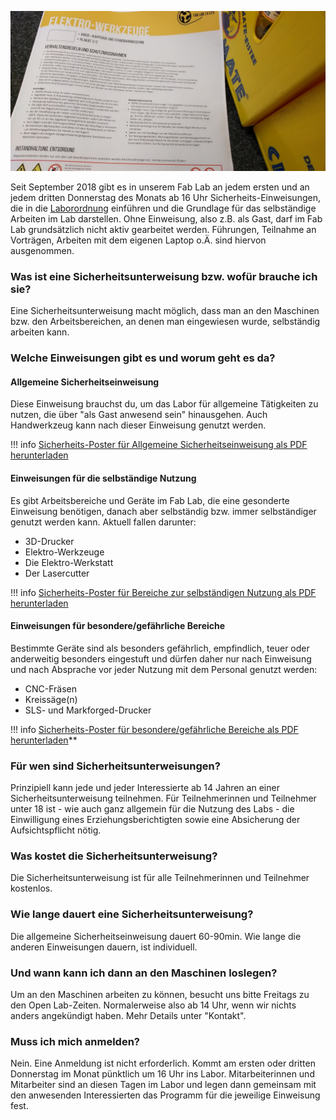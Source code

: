 ![](images/sicherheitsposter.jpg)

Seit September 2018 gibt es in unserem Fab Lab an jedem ersten und an jedem dritten Donnerstag des Monats ab 16 Uhr Sicherheits-Einweisungen, die in die [Laborordnung](../ressourcen/laborordnung.md) einführen und die Grundlage für das selbständige Arbeiten im Lab darstellen. Ohne Einweisung, also z.B. als Gast, darf im Fab Lab grundsätzlich nicht aktiv gearbeitet werden. Führungen, Teilnahme an Vorträgen, Arbeiten mit dem eigenen Laptop o.Ä. sind hiervon ausgenommen.

### Was ist eine Sicherheitsunterweisung bzw. wofür brauche ich sie?

Eine Sicherheitsunterweisung macht möglich, dass man an den Maschinen bzw. den Arbeitsbereichen, an denen man eingewiesen wurde, selbständig arbeiten kann.

### Welche Einweisungen gibt es und worum geht es da?

#### Allgemeine Sicherheitseinweisung
Diese Einweisung brauchst du, um das Labor für allgemeine Tätigkeiten zu nutzen, die über "als Gast anwesend sein" hinausgehen. Auch Handwerkzeug kann nach dieser Einweisung genutzt werden. 

!!! info
    [Sicherheits-Poster für Allgemeine Sicherheitseinweisung als PDF herunterladen](images/safety-instructions-green.pdf)

#### Einweisungen für die selbständige Nutzung
Es gibt Arbeitsbereiche und Geräte im Fab Lab, die eine gesonderte Einweisung benötigen, danach aber selbständig bzw. immer selbständiger genutzt werden kann. Aktuell fallen darunter:

* 3D-Drucker
* Elektro-Werkzeuge
* Die Elektro-Werkstatt
* Der Lasercutter

!!! info
    [Sicherheits-Poster für Bereiche zur selbständigen Nutzung als PDF herunterladen](images/safety-instructions-yellow.pdf)


#### Einweisungen für besondere/gefährliche Bereiche
Bestimmte Geräte sind als besonders gefährlich, empfindlich, teuer oder anderweitig besonders eingestuft und dürfen daher nur nach Einweisung und nach Absprache vor jeder Nutzung mit dem Personal genutzt werden: 

* CNC-Fräsen
* Kreissäge(n)
* SLS- und Markforged-Drucker

!!! info
    [Sicherheits-Poster für besondere/gefährliche Bereiche als PDF herunterladen](images/safety-instructions-red.pdf)**


### Für wen sind Sicherheitsunterweisungen?

Prinzipiell kann jede und jeder Interessierte ab 14 Jahren an einer Sicherheitsunterweisung teilnehmen. Für Teilnehmerinnen und Teilnehmer unter 18 ist - wie auch ganz allgemein für die Nutzung des Labs - die Einwilligung eines Erziehungsberichtigten sowie eine Absicherung der Aufsichtspflicht nötig.

### Was kostet die Sicherheitsunterweisung?

Die Sicherheitsunterweisung ist für alle Teilnehmerinnen und Teilnehmer kostenlos.

### Wie lange dauert eine Sicherheitsunterweisung?

Die allgemeine Sicherheitseinweisung dauert 60-90min. Wie lange die anderen Einweisungen dauern, ist individuell. 

### Und wann kann ich dann an den Maschinen loslegen?

Um an den Maschinen arbeiten zu können, besucht uns bitte Freitags zu den Open Lab-Zeiten. Normalerweise also ab 14 Uhr, wenn wir nichts anders angekündigt haben. Mehr Details unter "Kontakt". 

### Muss ich mich anmelden?

Nein. Eine Anmeldung ist nicht erforderlich. Kommt am ersten oder dritten Donnerstag im Monat pünktlich um 16 Uhr ins Labor. Mitarbeiterinnen und Mitarbeiter sind an diesen Tagen im Labor und legen dann gemeinsam mit den anwesenden Interessierten das Programm für die jeweilige Einweisung fest. 

